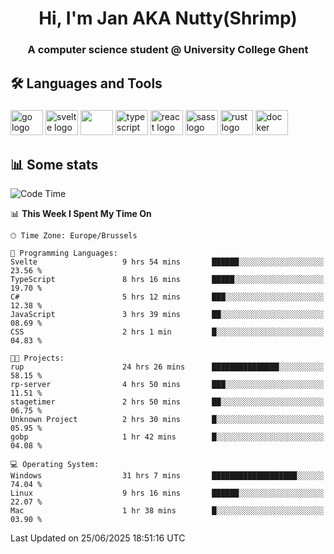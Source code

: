 <h1 align="center">Hi, I'm Jan AKA Nutty(Shrimp)</h1>
<h3 align="center">A computer science student @ University College Ghent</h3>

<h2 align="left">🛠️ Languages and Tools</h2>

###

<div align="left">
  <img src="https://cdn.jsdelivr.net/gh/devicons/devicon/icons/go/go-original.svg" height="40" width="52" alt="go logo"  />
  <img src="https://cdn.jsdelivr.net/gh/devicons/devicon@latest/icons/svelte/svelte-original.svg"  height="40" width="52" alt="svelte logo" />
  <img src="https://cdn.jsdelivr.net/gh/devicons/devicon@latest/icons/tailwindcss/tailwindcss-original.svg" height="40" width="52" />
  <img src="https://cdn.jsdelivr.net/gh/devicons/devicon/icons/typescript/typescript-original.svg" height="40" width="52" alt="typescript logo"  />
  <img src="https://cdn.jsdelivr.net/gh/devicons/devicon/icons/react/react-original.svg" height="40" width="52" alt="react logo"  />
  <img src="https://cdn.jsdelivr.net/gh/devicons/devicon/icons/sass/sass-original.svg" height="40" width="52" alt="sass logo"  />
  <img src="https://cdn.jsdelivr.net/gh/devicons/devicon@latest/icons/rust/rust-original.svg" height="40" width="52" alt="rust logo" />
  <img src="https://cdn.jsdelivr.net/gh/devicons/devicon/icons/docker/docker-original.svg" height="40" width="52" alt="docker logo"  />
</div>

<h2>📊 Some stats</h2>

<!--START_SECTION:waka-->
![Code Time](http://img.shields.io/badge/Code%20Time-6%2C147%20hrs%2034%20mins-blue)

📊 **This Week I Spent My Time On** 

```text
🕑︎ Time Zone: Europe/Brussels

💬 Programming Languages: 
Svelte                   9 hrs 54 mins       ██████░░░░░░░░░░░░░░░░░░░   23.56 % 
TypeScript               8 hrs 16 mins       █████░░░░░░░░░░░░░░░░░░░░   19.70 % 
C#                       5 hrs 12 mins       ███░░░░░░░░░░░░░░░░░░░░░░   12.38 % 
JavaScript               3 hrs 39 mins       ██░░░░░░░░░░░░░░░░░░░░░░░   08.69 % 
CSS                      2 hrs 1 min         █░░░░░░░░░░░░░░░░░░░░░░░░   04.83 % 

🐱‍💻 Projects: 
rup                      24 hrs 26 mins      ███████████████░░░░░░░░░░   58.15 % 
rp-server                4 hrs 50 mins       ███░░░░░░░░░░░░░░░░░░░░░░   11.51 % 
stagetimer               2 hrs 50 mins       ██░░░░░░░░░░░░░░░░░░░░░░░   06.75 % 
Unknown Project          2 hrs 30 mins       █░░░░░░░░░░░░░░░░░░░░░░░░   05.95 % 
gobp                     1 hr 42 mins        █░░░░░░░░░░░░░░░░░░░░░░░░   04.08 % 

💻 Operating System: 
Windows                  31 hrs 7 mins       ███████████████████░░░░░░   74.04 % 
Linux                    9 hrs 16 mins       ██████░░░░░░░░░░░░░░░░░░░   22.07 % 
Mac                      1 hr 38 mins        █░░░░░░░░░░░░░░░░░░░░░░░░   03.90 % 
```


 Last Updated on 25/06/2025 18:51:16 UTC
<!--END_SECTION:waka-->
